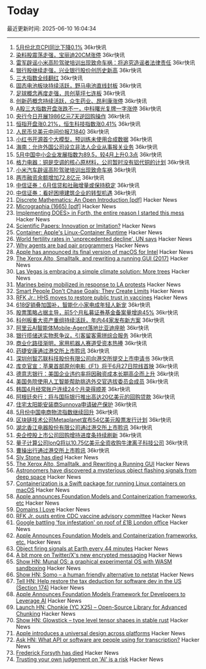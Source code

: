 # Today

最近更新时间: 2025-06-10 16:04:34

--- 
1. [5月份北京CPI同比下降0.1%](https://www.36kr.com/newsflashes/3330031393253888) 36kr快讯
2. [染料股震荡走强，宝丽迪20CM涨停](https://www.36kr.com/newsflashes/3330027755514120) 36kr快讯
3. [雷军辟谣小米高阶驾驶培训出现致命车祸：将追究造谣者法律责任](https://www.36kr.com/newsflashes/3330022327871744) 36kr快讯
4. [银行股继续走强，兴业银行股价创历史新高](https://www.36kr.com/newsflashes/3330021188299273) 36kr快讯
5. [三大指数全线翻红](https://www.36kr.com/newsflashes/3330017270278406) 36kr快讯
6. [固态电池板块持续活跃，野马电池直线封板](https://www.36kr.com/newsflashes/3330009497397510) 36kr快讯
7. [足球概念再度走强，共创草坪七连板](https://www.36kr.com/newsflashes/3330003871328777) 36kr快讯
8. [创新药概念持续活跃，众生药业、昂利康涨停](https://www.36kr.com/newsflashes/3330000881035529) 36kr快讯
9. [A股三大指数开盘涨跌不一，中科曙光复牌一字涨停](https://www.36kr.com/newsflashes/3329996074739977) 36kr快讯
10. [央行今日开展1986亿元7天逆回购操作](https://www.36kr.com/newsflashes/3329991973136648) 36kr快讯
11. [恒指开盘涨0.21%，恒生科技指数涨0.41%](https://www.36kr.com/newsflashes/3329991693806089) 36kr快讯
12. [人民币兑美元中间价报7.1840](https://www.36kr.com/newsflashes/3329985912596738) 36kr快讯
13. [小红书开源首个大模型，预训练未使用合成数据](https://www.36kr.com/newsflashes/3329979335600393) 36kr快讯
14. [海南：允许外国公司设立非法人企业从事报关业务](https://www.36kr.com/newsflashes/3329974445337091) 36kr快讯
15. [5月中国中小企业发展指数为89.5，较4月上升0.3点](https://www.36kr.com/newsflashes/3329970032617728) 36kr快讯
16. [格力电器：铜是空调的核心原材料，公司暂时没有铝代铜的计划](https://www.36kr.com/newsflashes/3329966700620035) 36kr快讯
17. [小米汽车辟谣高阶驾驶培训出现致命车祸](https://www.36kr.com/newsflashes/3329961196513795) 36kr快讯
18. [两市融资余额增加72.8亿元](https://www.36kr.com/newsflashes/3329960110811392) 36kr快讯
19. [中信证券：6月信贷和社融增量或保持稳定](https://www.36kr.com/newsflashes/3329947161618944) 36kr快讯
20. [中信证券：看好困境建筑企业的转型机遇](https://www.36kr.com/newsflashes/3329954702780675) 36kr快讯
21. [Discrete Mathematics: An Open Introduction [pdf]](https://discrete.openmathbooks.org/pdfs/dmoi4.pdf) Hacker News
22. [Micrographia (1665) [pdf]](https://arhipa.org/libros/Hooke_Robert_Micrographia-1665.pdf) Hacker News
23. [Implementing DOES> in Forth, the entire reason I started this mess](https://boston.conman.org/2025/06/09.1) Hacker News
24. [Scientific Papers: Innovation or Imitation?](https://www.johndcook.com/blog/2025/06/05/scientific-papers-innovation-or-imitation/) Hacker News
25. [Container: Apple's Linux-Container Runtime](https://github.com/apple/container) Hacker News
26. [World fertility rates in 'unprecedented decline', UN says](https://www.bbc.co.uk/news/articles/clynq459wxgo) Hacker News
27. [Why agents are bad pair programmers](https://justin.searls.co/posts/why-agents-are-bad-pair-programmers/) Hacker News
28. [Apple has announced its final version of macOS for Intel](https://tedium.co/2025/06/09/apple-wwdc-intel-mac-support-ending/) Hacker News
29. [The Xerox Alto, Smalltalk, and rewriting a running GUI (2017)](https://www.righto.com/2017/10/the-xerox-alto-smalltalk-and-rewriting.html) Hacker News
30. [Las Vegas is embracing a simple climate solution: More trees](https://www.npr.org/2025/06/09/nx-s1-5340363/las-vegas-climate-change-solution-trees) Hacker News
31. [Marines being mobilized in response to LA protests](https://www.cnn.com/2025/06/09/politics/marines-mobilized-los-angeles-protests) Hacker News
32. [Smart People Don't Chase Goals; They Create Limits](https://www.joanwestenberg.com/smart-people-dont-chase-goals-they-create-limits/) Hacker News
33. [RFK Jr.: HHS moves to restore public trust in vaccines](https://www.wsj.com/opinion/rfk-jr-hhs-moves-to-restore-public-trust-in-vaccines-45495112) Hacker News
34. [618促销叠加国补，智能化小家电成年轻人新宠](https://www.36kr.com/newsflashes/3329883432364550) 36kr快讯
35. [股票策略占据主导，前5个月私募证券基金备案量增逾45%](https://www.36kr.com/newsflashes/3329879786088960) 36kr快讯
36. [科创板重大资产重组持续活跃，年内44家发布新方案](https://www.36kr.com/newsflashes/3329878341118215) 36kr快讯
37. [阿里云AI智能体Mobile-Agent落地比亚迪座舱](https://www.36kr.com/newsflashes/3329877652285697) 36kr快讯
38. [银行揽储送实物惹争议，引客留客需拼综合服务](https://www.36kr.com/newsflashes/3329876871883011) 36kr快讯
39. [商业化路径渐明，家用机器人赛道受资本热捧](https://www.36kr.com/newsflashes/3329874753825282) 36kr快讯
40. [药捷安康通过港交所上市聆讯](https://www.36kr.com/newsflashes/3329873477970181) 36kr快讯
41. [深圳创智芯联科技股份有限公司向港交所提交上市申请书](https://www.36kr.com/newsflashes/3329872389106183) 36kr快讯
42. [库克官宣：苹果首部原创电影《F1》将于6月27日院线首映](https://www.36kr.com/newsflashes/3329871372102145) 36kr快讯
43. [德意志银行：美国企业违约率将因融资成本长期高企而上升](https://www.36kr.com/newsflashes/3329870347102729) 36kr快讯
44. [美国务院使用人工智能帮助挑选外交官选拔委员会成员](https://www.36kr.com/newsflashes/3329869656107271) 36kr快讯
45. [韩国4月经常账户连续24个月录得顺差](https://www.36kr.com/newsflashes/3329868952004868) 36kr快讯
46. [阿根廷央行：将与国际银行推出高达20亿美元的回购贷款](https://www.36kr.com/newsflashes/3329868241266946) 36kr快讯
47. [住宅太阳能安装商Sunnova申请破产保护](https://www.36kr.com/newsflashes/3329867339720966) 36kr快讯
48. [5月份中国电商物流指数继续回升](https://www.36kr.com/newsflashes/3329866746603777) 36kr快讯
49. [区块链技术公司Metaplanet宣布54亿美元股票发行计划](https://www.36kr.com/newsflashes/3329865825937925) 36kr快讯
50. [湖北香江电器股份有限公司通过港交所上市聆讯](https://www.36kr.com/newsflashes/3329864815847936) 36kr快讯
51. [央企控股上市公司回购增持进度条持续刷新](https://www.36kr.com/newsflashes/3329864204921095) 36kr快讯
52. [量子计算公司IonQ将以10.75亿美元全资收购牛津离子科技公司](https://www.36kr.com/newsflashes/3329863734733314) 36kr快讯
53. [曹操出行通过港交所上市聆讯](https://www.36kr.com/newsflashes/3329863219128832) 36kr快讯
54. [Sly Stone has died](https://abcnews.go.com/US/sly-stone-pioneering-leader-funk-band-sly-family/story?id=122666345) Hacker News
55. [The Xerox Alto, Smalltalk, and Rewriting a Running GUI](https://www.righto.com/2017/10/the-xerox-alto-smalltalk-and-rewriting.html) Hacker News
56. [Astronomers have discovered a mysterious object flashing signals from deep space](https://www.livescience.com/space/unlike-anything-we-have-seen-before-astronomers-discover-mysterious-object-firing-strange-signals-at-earth-every-44-minutes) Hacker News
57. [Containerization is a Swift package for running Linux containers on macOS](https://github.com/apple/containerization) Hacker News
58. [Apple announces Foundation Models and Containerization frameworks, etc](https://www.apple.com/newsroom/2025/06/apple-supercharges-its-tools-and-technologies-for-developers/) Hacker News
59. [Domains I Love](https://www.ahmedsaoudi.com/blog/domains-i-love/) Hacker News
60. [RFK Jr. ousts entire CDC vaccine advisory committee](https://apnews.com/article/kennedy-cdc-acip-vaccines-3790c89f45b6314c5c7b686db0e3a8f9) Hacker News
61. [Google battling 'fox infestation' on roof of £1B London office](https://www.theguardian.com/uk-news/2025/jun/09/google-foxes-roof-london-kings-cross-office) Hacker News
62. [Apple Announces Foundation Models and Containerization frameworks, etc.](https://www.apple.com/newsroom/2025/06/apple-supercharges-its-tools-and-technologies-for-developers/) Hacker News
63. [Object firing signals at Earth every 44 minutes](https://www.livescience.com/space/unlike-anything-we-have-seen-before-astronomers-discover-mysterious-object-firing-strange-signals-at-earth-every-44-minutes) Hacker News
64. [A bit more on Twitter/X's new encrypted messaging](https://blog.cryptographyengineering.com/2025/06/09/a-bit-more-on-twitter-xs-new-encrypted-messaging/) Hacker News
65. [Show HN: Munal OS: a graphical experimental OS with WASM sandboxing](https://github.com/Askannz/munal-os) Hacker News
66. [Show HN: Somo – a human friendly alternative to netstat](https://github.com/theopfr/somo) Hacker News
67. [Tell HN: Help restore the tax deduction for software dev in the US (Section 174)](https://news.ycombinator.com/item?id=44226145) Hacker News
68. [Apple Announces Foundation Models Framework for Developers to Leverage AI](https://www.apple.com/newsroom/2025/06/apple-supercharges-its-tools-and-technologies-for-developers/) Hacker News
69. [Launch HN: Chonkie (YC X25) – Open-Source Library for Advanced Chunking](https://news.ycombinator.com/item?id=44225930) Hacker News
70. [Show HN: Glowstick – type level tensor shapes in stable rust](https://github.com/nicksenger/glowstick) Hacker News
71. [Apple introduces a universal design across platforms](https://www.apple.com/newsroom/2025/06/apple-introduces-a-delightful-and-elegant-new-software-design/) Hacker News
72. [Ask HN: What API or software are people using for transcription?](https://news.ycombinator.com/item?id=44225953) Hacker News
73. [Frederick Forsyth has died](https://www.theguardian.com/books/2025/jun/09/frederick-forsyth-day-of-the-jackal-author-and-former-mi6-agent-dies-aged-86) Hacker News
74. [Trusting your own judgement on 'AI' is a risk](https://www.baldurbjarnason.com/2025/trusting-your-own-judgement-on-ai/) Hacker News
